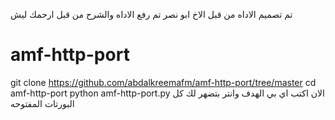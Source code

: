 تم تصميم الاداه من قبل الاخ ابو نصر 
تم رفع الاداه والشرح من قبل  ارحمك ليش 
# amf-http-port
git clone https://github.com/abdalkreemafm/amf-http-port/tree/master
cd amf-http-port
python amf-http-port.py
الان اكتب اي بي الهدف وانتر
بتضهر لك كل البورتات المفتوحه 
